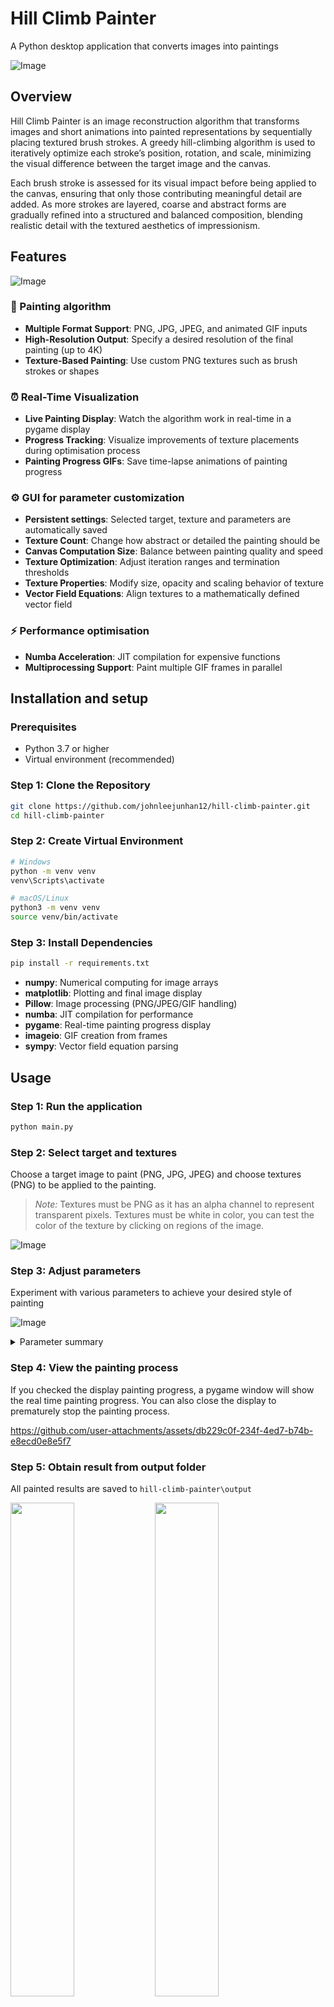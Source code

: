 # Hill Climb Painter

A Python desktop application that converts images into paintings

![Image](/readme_stuff/hill_climb_painter.gif "Hill Climb Painter")

## Overview

Hill Climb Painter is an image reconstruction algorithm that transforms images and short animations into painted representations by sequentially placing textured brush strokes. A greedy hill-climbing algorithm is used to iteratively optimize each stroke’s position, rotation, and scale, minimizing the visual difference between the target image and the canvas.

Each brush stroke is assessed for its visual impact before being applied to the canvas, ensuring that only those contributing meaningful detail are added. As more strokes are layered, coarse and abstract forms are gradually refined into a structured and balanced composition, blending realistic detail with the textured aesthetics of impressionism.

## Features

![Image](/readme_stuff/ui_owl.png "Painting of an owl")

### 🎨 Painting algorithm
- **Multiple Format Support**: PNG, JPG, JPEG, and animated GIF inputs
- **High-Resolution Output**: Specify a desired resolution of the final painting (up to 4K)
- **Texture-Based Painting**: Use custom PNG textures such as brush strokes or shapes


### ⏰ Real-Time Visualization
- **Live Painting Display**: Watch the algorithm work in real-time in a pygame display
- **Progress Tracking**: Visualize improvements of texture placements during optimisation process
- **Painting Progress GIFs**: Save time-lapse animations of painting progress

### ⚙️ GUI for parameter customization
- **Persistent settings**: Selected target, texture and parameters are automatically saved
- **Texture Count**: Change how abstract or detailed the painting should be
- **Canvas Computation Size**: Balance between painting quality and speed
- **Texture Optimization**: Adjust iteration ranges and termination thresholds
- **Texture Properties**: Modify size, opacity and scaling behavior of texture
- **Vector Field Equations**: Align textures to a mathematically defined vector field



### ⚡ Performance optimisation
- **Numba Acceleration**: JIT compilation for expensive functions
- **Multiprocessing Support**: Paint multiple GIF frames in parallel



## Installation and setup
### Prerequisites
- Python 3.7 or higher
- Virtual environment (recommended)

### Step 1: Clone the Repository
```bash
git clone https://github.com/johnleejunhan12/hill-climb-painter.git
cd hill-climb-painter
```

### Step 2: Create Virtual Environment
```bash
# Windows
python -m venv venv
venv\Scripts\activate

# macOS/Linux
python3 -m venv venv
source venv/bin/activate
```

### Step 3: Install Dependencies
```bash
pip install -r requirements.txt
```
- **numpy**: Numerical computing for image arrays
- **matplotlib**: Plotting and final image display
- **Pillow**: Image processing (PNG/JPEG/GIF handling)
- **numba**: JIT compilation for performance
- **pygame**: Real-time painting progress display
- **imageio**: GIF creation from frames
- **sympy**: Vector field equation parsing





## Usage
### Step 1: Run the application
```bash
python main.py
```
### Step 2: Select target and textures
Choose a target image to paint (PNG, JPG, JPEG) and choose textures (PNG) to be applied to the painting. 



  > *Note:* Textures must be PNG as it has an alpha channel to represent transparent pixels. Textures must be white in color, you can test the color of the texture by clicking on regions of the image.




![Image](/readme_stuff/usage_1.png "Select target and textures")


### Step 3: Adjust parameters

Experiment with various parameters to achieve your desired style of painting

![Image](/readme_stuff/usage_2.png "Adjust parameters")

<details>

<summary>Parameter summary</summary>

| #  | **Parameters Tab**                          | **Effect**                                                                                             |
|----|---------------------------------------------|--------------------------------------------------------------------------------------------------------|
| 1  | Computation size                            | Sets the working canvas resolution. Decrease for speed, increase for more detail. *(Recommended: 300)* |
| 2  | Add N textures                              | More textures result in a more detailed painting.                                                      |
| 3  | Number of hill climb iterations             | Optimization steps per texture. Higher = better placement, but slower runtime.                         |
| 4  | Texture opacity                             | Opacity of each texture. *100% = fully opaque; lower = more translucent.*                              |
| 5  | Initial texture size                        | Size of each texture when created. Affects initial brush size.                                         |
| 6  | Constrain texture size to initial size      | If checked, texture size remains fixed after creation.                                                 |
| 7  | Display painting progress                   | Visualizes painting progress using Pygame.                                                             |
| 7a | Show improvement of individual texturs      | Displays hill climbing steps for each texture's placement.                                             |
| 7b | Display final image after painting          | Shows the completed painting after all textures are applied.                                           |
| 8  | Allow early termination of hill climbing    | Texture is committed early if no improvement occurs over N iterations.                                 |

<br>

| #  | **Output Settings Tab**                     | **Effect**                                                                                               |
|----|---------------------------------------------|----------------------------------------------------------------------------------------------------------|
| 1  | Output image size                           | Resolution of final painted image. *(High-res output possible even with a low-res computation canvas)*   |
| 2  | Name of output image                        | Specify a name of the painted image                                                                      |
| 3  | Create GIF of painting progress             | If checked, generates a GIF showing the painting process.                                                |
| 3a | Enter GIF filename                          | Filename of painting progress GIF.                                                                       |

</details>



### Step 4: View the painting process
If you checked the display painting progress, a pygame window will show the real time painting progress. You can also close the display to prematurely stop the painting process.

https://github.com/user-attachments/assets/db229c0f-234f-4ed7-b74b-e8ecd0e8e5f7



### Step 5: Obtain result from output folder
All painted results are saved to `hill-climb-painter\output`

<p float="left">
  <img src="readme_stuff/street_painting_progress.gif" width="45%"/>
  <img src="/readme_stuff/street_painting.png" width="45%" /> 
</p>


### Creative constraints


### 1) Different textures
The textures used are not limited to just brushstrokes. We can use various shapes such as circles, triangles and squares as the texture. We can also use unusual textures such as lines to produce a chaotic and scribbly abstract rendition of the original image.

### 2) Disable scaling of texture
By setting an initial texture size and restricting it, we can achieve painting styles like pointillism, where small textures are applied in patterns to form an image.



### 3) Vector fields

Vector fields `(f(x,y), g(x,y))` allow us to control texture directionality by constraining brush strokes to align with the field's flow. To demonstrate this, we create a radial sink pattern using the vector field `(-x, -y)`, which causes textures to converge toward a central point. By positioning this convergence point at the cat's nose `(267, 279)`, all brush strokes naturally flow inward, creating a focal point that draws the viewer's attention. 
![Image](/readme_stuff/cat_vector.png "Setting a vector field")
![Image](/readme_stuff/cat.gif "Vector field aligned textures")

### 2) Prevent resizing of textures

### 3) 



## How it works
To generate a painted approximation of a target image using textures, we begin by initializing a blank canvas with the average RGB color of the target image. In this example, we will use 11 different paintstrokes as textures. 
![Image](/readme_stuff/how_work_1.png "Target, texture and canvas")
<br><br>
Initially, a random paint stroke is selected. It is assigned a random scale, position, and rotation. As seen in the image below, its color is computed by taking the average of the RGB values within the corresponding region of the target.
![Image](/readme_stuff/how_work_2_v2.png "Target and canvas")
<br><br>
Next, we need to determine whether the placement of a paint stroke is "good" or "bad".
To achieve this, we define a quantitative scoring system that satisfies the following requirements:

#### **Reward Good Placements** (Higher Score):  
- **Detail Addition:** Fills empty/blurry regions, improving canvas similarity with the target.  
- **Color Suitability:** Matches the target region's average color (best in low-variance areas).  
- **Coverage:** Maximizes area filled without overwriting existing details.  

#### **Penalize Bad Placements** (Lower Score):  
- **Destructive Changes:** Reduces similarity to the target.  
- **Overwriting Details:** Damages already accurate regions.  
- **Inefficiency:** Tiny strokes in sparse areas (prefer larger strokes for better coverage). 


<!-- #### **Reward good placements that**:
- **Add more detail** to empty or blurry regions of the canvas, bringing it closer to the target image by filling in underdeveloped areas.
- **Use a suitable color** that closely resembles the corresponding region in the target image. This ensures the paint stroke blends naturally into the canvas.  
  > *Note:* Since the stroke's color is calculated using the average RGB values of the region it would cover, the most suitable colors occur when the target region has low color variance. The painted result will look more cohesive if strokes are placed in areas of consistent color rather than highly varied regions.
- **Maximize coverage** by filling in large areas of empty or blurry canvas without overwriting existing details.



#### Penalize bad placements that:
- **Make the canvas worse** by reducing its similarity to the target image. Such strokes are destructive and lead to a sloppier final result.
- **Overwrite already detailed or accurate areas**, which can undo valuable work already done in previous strokes.
- **Contribute little to no meaningful detail**. For example, placing tiny strokes in nearly empty areas. In such cases, using larger strokes would be more effective and should be encouraged. -->


### Calculating the scoring heuristic:


**1) Finding the error between the target image and canvas**

Pixel errors are calculated using root sum of squared difference between RGB values of the target and canvas.
![Image](/readme_stuff/how_work_3.png "Target, texture and canvas")
<br><br>

**2) Finding the error between the target image and canvas with paint stroke**

We calculate pixel errors again using the same formula but with the texture drawn onto the canvas
![Image](/readme_stuff/how_work_4.png "Target, texture and canvas")
<br><br>

**3) Obtain the difference between errors**

The final score is calculated by taking the difference in errors before and after the texture was added. As seen in the color map plot, textures that are well placed receive a higher score as they reduce the total pixel error between the canvas and target image.
![Image](/readme_stuff/good_score.png "Target, texture and canvas")
<br><br>
#### **Penalizing sub-optimal placements**
If the texture was placed in a suboptimal configuration, it will be penalized as shown in the red (negative) regions of the scoring color plot.
![Image](/readme_stuff/bad_placement.png "Target, texture and canvas")
![Image](/readme_stuff/bad_score.png "Target, texture and canvas")

### Greedy Hill Climbing

After an initial score is obtained, the texture undergoes random perturbations to its position, rotation, and scale. After each adjustment, the score is recalculated. If the new configuration yields a higher score, it is accepted; otherwise, the previous configuration is retained. 

![Image](/readme_stuff/scoring_texture_progress.gif "Target, texture and canvas")


This iterative process continues until an iteration limit is reached or terminates after a specified number of failed iterations without further improvement. 


### Painting the image
By repeatedly applying the same optimization technique across several hundred strokes, we gradually build up the image, layer by layer, until a coherent painting emerges. The GIF below illustrates the overall painting process where each stroke's position, scale, and rotation are optimized using greedy hill climbing before being committed to the canvas.

![Image](/readme_stuff/mona_lisa_gif_final.gif "Mona Lisa")




## Optimizations

### Performance Tuning
- **Computation Size**: 50-200 for testing, 300-600 for final output
- **Texture Count**: 100-500 for speed, 1000-5000 for quality
- **Multiprocessing**: Enable for GIFs with 10+ frames

### Quality Settings
- **High Quality**: Large computation size, many textures, high iterations
- **Fast Preview**: Small computation size, few textures, low iterations
- **Balanced**: Medium settings with early termination enabled

### Memory Considerations
- Large GIFs may require significant RAM
- Enable multiprocessing to distribute load
- Consider reducing frame count for very long animations

## Lessons learnt

## Inspiration






## Gallery

Here are some paintings that are genertated by Hill Climb Painter

![Image](/readme_stuff/gato.png "Mr Cat")

![Image](/readme_stuff/shrek_gif_painted.gif "Somebody")

---


